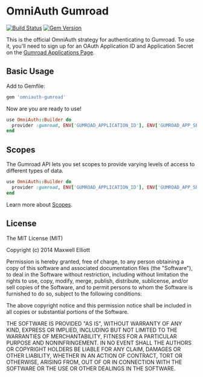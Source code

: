 # OmniAuth Gumroad

[![Build Status](https://travis-ci.org/gumroad/omniauth-gumroad.png?branch=master)](https://travis-ci.org/maxwellE/omniauth-gumroad)
[![Gem Version](https://badge.fury.io/rb/omniauth-gumroad.png)](http://badge.fury.io/rb/omniauth-gumroad)

This is the official OmniAuth strategy for authenticating to Gumroad.  To use it, you'll need to sign up for an OAuth Application ID and Application Secret on the [Gumroad Applications Page](https://gumroad.com/settings/advanced).

## Basic Usage

Add to Gemfile:

```ruby
gem 'omniauth-gumroad'
```

Now are you are ready to use!

```ruby
use OmniAuth::Builder do
  provider :gumroad, ENV['GUMROAD_APPLICATION_ID'], ENV['GUMROAD_APP_SECRET']
end
```

## Scopes

The Gumroad API lets you set scopes to provide varying levels of access to different types of data.

```ruby
use OmniAuth::Builder do
  provider :gumroad, ENV['GUMROAD_APPLICATION_ID'], ENV['GUMROAD_APP_SECRET'], scope: 'edit_products view_sales'
end
```

Learn more about [Scopes](https://gumroad.com/api#api-scopes).

## License

The MIT License (MIT)

Copyright (c) 2014 Maxwell Elliott

Permission is hereby granted, free of charge, to any person obtaining a copy of
this software and associated documentation files (the "Software"), to deal in
the Software without restriction, including without limitation the rights to
use, copy, modify, merge, publish, distribute, sublicense, and/or sell copies of
the Software, and to permit persons to whom the Software is furnished to do so,
subject to the following conditions:

The above copyright notice and this permission notice shall be included in all
copies or substantial portions of the Software.

THE SOFTWARE IS PROVIDED "AS IS", WITHOUT WARRANTY OF ANY KIND, EXPRESS OR
IMPLIED, INCLUDING BUT NOT LIMITED TO THE WARRANTIES OF MERCHANTABILITY, FITNESS
FOR A PARTICULAR PURPOSE AND NONINFRINGEMENT. IN NO EVENT SHALL THE AUTHORS OR
COPYRIGHT HOLDERS BE LIABLE FOR ANY CLAIM, DAMAGES OR OTHER LIABILITY, WHETHER
IN AN ACTION OF CONTRACT, TORT OR OTHERWISE, ARISING FROM, OUT OF OR IN
CONNECTION WITH THE SOFTWARE OR THE USE OR OTHER DEALINGS IN THE SOFTWARE.
